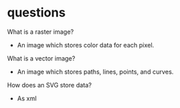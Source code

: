 # questions

What is a raster image?

* An image which stores color data for each pixel.

What is a vector image?

* An image which stores paths, lines, points, and curves.

How does an SVG store data?

* As xml
